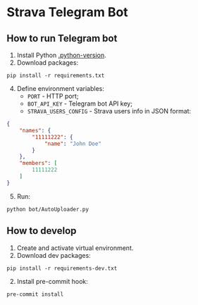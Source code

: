 # Strava Telegram Bot

## How to run Telegram bot

1. Install Python [.python-version](bot/.python-version).
3. Download packages:
```shell
pip install -r requirements.txt
```
4. Define environment variables:
   - `PORT` - HTTP port;
   - `BOT_API_KEY` - Telegram bot API key;
   - `STRAVA_USERS_CONFIG` - Strava users info in JSON format:
```json
{
    "names": {
        "11111222": {
            "name": "John Doe"
        }
    },
    "members": [
        11111222
    ]
}
```
5. Run:
```shell
python bot/AutoUploader.py
```

## How to develop

1. Create and activate virtual environment.
2. Download dev packages:
```shell
pip install -r requirements-dev.txt
```

2. Install pre-commit hook:
```shell
pre-commit install
```
